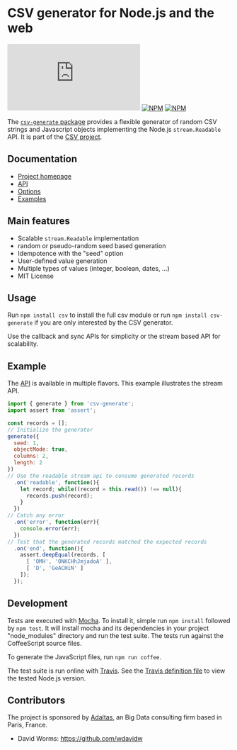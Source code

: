 
# CSV generator for Node.js and the web

[![Build Status](https://img.shields.io/github/workflow/status/adaltas/node-csv/Node.js)](https://github.com/adaltas/node-csv/actions)
[![NPM](https://img.shields.io/npm/dm/csv-generate)](https://www.npmjs.com/package/csv-generate)
[![NPM](https://img.shields.io/npm/v/csv-generate)](https://www.npmjs.com/package/csv-generate)

The [`csv-generate` package](https://csv.js.org/generate/) provides a flexible generator of random CSV strings and Javascript objects implementing the Node.js `stream.Readable` API. It is part of the [CSV project](https://csv.js.org/).

## Documentation

* [Project homepage](https://csv.js.org/generate/)
* [API](https://csv.js.org/generate/api/)
* [Options](https://csv.js.org/generate/options/)
* [Examples](https://csv.js.org/generate/examples/)

## Main features

* Scalable `stream.Readable` implementation
* random or pseudo-random seed based generation
* Idempotence with the "seed" option
* User-defined value generation
* Multiple types of values (integer, boolean, dates, ...)
* MIT License

## Usage

Run `npm install csv` to install the full csv module or run `npm install csv-generate` if you are only interested by the CSV generator.

Use the callback and sync APIs for simplicity or the stream based API for scalability.

## Example

The [API](https://csv.js.org/generate/api/) is available in multiple flavors. This example illustrates the stream API.

```js
import { generate } from 'csv-generate';
import assert from 'assert';

const records = [];
// Initialize the generator
generate({
  seed: 1,
  objectMode: true,
  columns: 2,
  length: 2
})
// Use the readable stream api to consume generated records
  .on('readable', function(){
    let record; while((record = this.read()) !== null){
      records.push(record);
    }
  })
// Catch any error
  .on('error', function(err){
    console.error(err);
  })
// Test that the generated records matched the expected records
  .on('end', function(){
    assert.deepEqual(records, [
      [ 'OMH', 'ONKCHhJmjadoA' ],
      [ 'D', 'GeACHiN' ]
    ]);
  });
```

## Development

Tests are executed with [Mocha](https://mochajs.org/). To install it, simple run `npm install` followed by `npm test`. It will install mocha and its dependencies in your project "node_modules" directory and run the test suite. The tests run  against the CoffeeScript source files.

To generate the JavaScript files, run `npm run coffee`.

The test suite is run online with [Travis](https://travis-ci.org/#!/adaltas/node-csv-generate). See the [Travis definition file](https://github.com/adaltas/node-csv-generate/blob/master/.travis.yml) to view the tested Node.js version.

## Contributors

The project is sponsored by [Adaltas](https://www.adaltas.com), an Big Data consulting firm based in Paris, France.

*   David Worms: <https://github.com/wdavidw>
